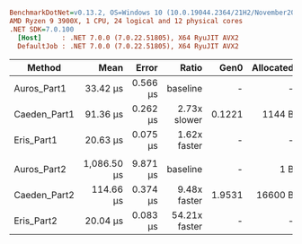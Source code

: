 ``` ini

BenchmarkDotNet=v0.13.2, OS=Windows 10 (10.0.19044.2364/21H2/November2021Update)
AMD Ryzen 9 3900X, 1 CPU, 24 logical and 12 physical cores
.NET SDK=7.0.100
  [Host]     : .NET 7.0.0 (7.0.22.51805), X64 RyuJIT AVX2
  DefaultJob : .NET 7.0.0 (7.0.22.51805), X64 RyuJIT AVX2


```
|       Method |        Mean |    Error |         Ratio |   Gen0 | Allocated |     Alloc Ratio |
|------------- |------------:|---------:|--------------:|-------:|----------:|----------------:|
|  Auros_Part1 |    33.42 μs | 0.566 μs |      baseline |      - |         - |              NA |
| Caeden_Part1 |    91.36 μs | 0.262 μs |  2.73x slower | 0.1221 |    1144 B |              NA |
|   Eris_Part1 |    20.63 μs | 0.075 μs |  1.62x faster |      - |         - |              NA |
|              |             |          |               |        |           |                 |
|  Auros_Part2 | 1,086.50 μs | 9.871 μs |      baseline |      - |       1 B |                 |
| Caeden_Part2 |   114.66 μs | 0.374 μs |  9.48x faster | 1.9531 |   16600 B | 16,600.00x more |
|   Eris_Part2 |    20.04 μs | 0.083 μs | 54.21x faster |      - |         - |              NA |
